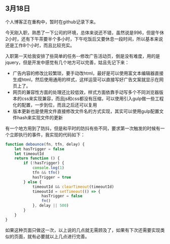 ## 3月18日
个人博客正在重构中，暂时在github记录下来。

今天刚入职，熟悉了一下公司的环境，总体来说还不错，虽然说是996，但是午休2小时，还有下午茶要半个多小时，下午吃饭后又要休息一段时间，所以基本来说还是工作8个小时，而且比较充实。

入职第一天给我安排了些简单的任务--修改广告活动页，倒是没有难度，用的是jquery，但是开发中感觉有几个地方可以完善，姑且先记下来：

* 广告内容的修改比较繁琐，要手动改html，最好是可以使用富文本编辑器直接生成html，然后使用通用的样式，这样运营可以直接写好广告文案就显示在网页上了。
* 网页的兼容性方面的处理还比较低效，样式方面依靠手动写多个不同浏览器版本的css来实现兼容，而且js和css都没有压缩，可以使用引入gulp做一些工程化的配置，一步到位，而且之后还可以复用
* 版本更新也是使用文件直接修改文件名的方式实现，其实可以使用gulp配置文件hash来实现文件的更新

有一个地方用到了防抖，但是和平时的防抖有些不同，要求第一次触发的时候有一个立即执行的事件，我实现的代码如下：
```javascript
function debounce(fn, tfn, delay) {
    let hasTrigger = false
    let timeoutId
    return function () {
        if (!hasTrigger) {
            console.log(1)
            tfn && tfn()
            hasTrigger = true
        } else {
            timeoutId && clearTimeout(timeoutId)
            timeoutId = setTimeout(() => {
                hasTrigger = false
                fn()
            }, delay || 500)
        }
    }
}
```

如果这种页面只做这一次，以上说的几点就无需顾及了，如果有下次还需要实现类似的页面，就有必要就以上几点进行完善。

